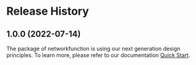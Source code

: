 # Release History
    
## 1.0.0 (2022-07-14)

The package of networkfunction is using our next generation design principles. To learn more, please refer to our documentation [Quick Start](https://aka.ms/js-track2-quickstart).
